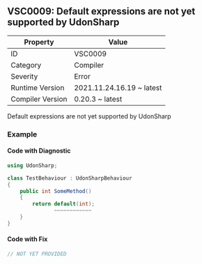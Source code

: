 ## VSC0009: Default expressions are not yet supported by UdonSharp

| Property         | Value                     | 
| ---------------- | ------------------------- | 
| ID               | VSC0009                   | 
| Category         | Compiler                  | 
| Severity         | Error                     | 
| Runtime Version  | 2021.11.24.16.19 ~ latest | 
| Compiler Version | 0.20.3 ~ latest           | 

Default expressions are not yet supported by UdonSharp  

### Example

#### Code with Diagnostic


```csharp
using UdonSharp;

class TestBehaviour : UdonSharpBehaviour
{
    public int SomeMethod()
    {
        return default(int);
               ~~~~~~~~~~~~
    }
}
```

#### Code with Fix


```csharp
// NOT YET PROVIDED
```


